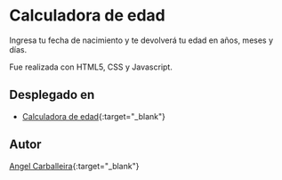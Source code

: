 # Calculadora de edad

Ingresa tu fecha de nacimiento y te devolverá tu edad en años, meses y días.

Fue realizada con HTML5, CSS y Javascript.

## Desplegado en

 - [Calculadora de edad](https://calcula-edad.netlify.app/){:target="_blank"}

## Autor

 [Angel Carballeira](https://github.com/angelcarballeira){:target="_blank"}


